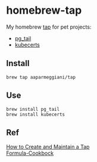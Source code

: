 # homebrew-tap

My homebrew [tap](https://docs.brew.sh/Taps) for pet projects:

* [pg_tail](https://github.com/aaparmeggiani/pg_tail)
* [kubecerts](https://github.com/aaparmeggiani/kubecerts)

## Install
```
brew tap aaparmeggiani/tap  
```

## Use
```
brew install pg_tail
brew install kubecerts
```

## Ref

[How to Create and Maintain a Tap](https://docs.brew.sh/How-to-Create-and-Maintain-a-Tap)  
[Formula-Cookbock](https://github.com/Homebrew/brew/blob/master/docs/Formula-Cookbook.md)
